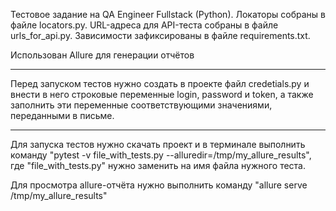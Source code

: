 Тестовое задание на QA Engineer Fullstack (Python).
Локаторы собраны в файле locators.py.
URL-адреса для API-теста собраны в файле urls_for_api.py.
Зависимости зафиксированы в файле  requirements.txt.

Использован Allure для генерации отчётов

*****
Перед запуском тестов нужно создать в проекте файл credetials.py и внести в него строковые переменные login, password и token, 
а также заполнить эти переменные соответствующими значениями, переданными в письме.
*****

Для запуска тестов нужно скачать проект и в терминале выполнить команду "pytest -v file_with_tests.py --alluredir=/tmp/my_allure_results", 
где "file_with_tests.py" нужно заменить на имя файла нужного теста.

Для просмотра allure-отчёта нужно выполнить команду "allure serve /tmp/my_allure_results"
